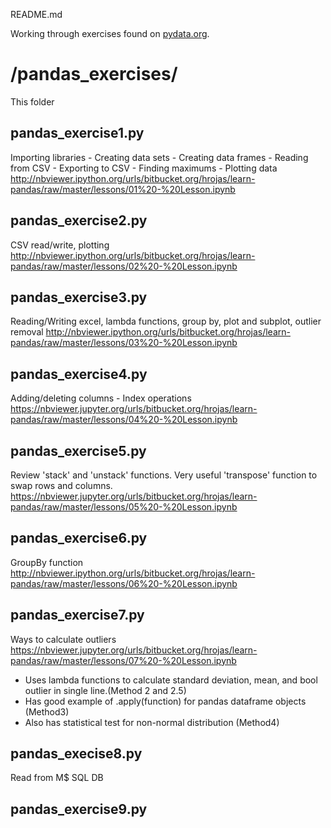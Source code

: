 README.md

Working through exercises found on [pydata.org](https://pandas.pydata.org/pandas-docs/stable/tutorials.html).

# /pandas_exercises/
This folder

## pandas_exercise1.py
Importing libraries - Creating data sets - Creating data frames - Reading from CSV - Exporting to CSV - Finding maximums - Plotting data
http://nbviewer.ipython.org/urls/bitbucket.org/hrojas/learn-pandas/raw/master/lessons/01%20-%20Lesson.ipynb

## pandas_exercise2.py
CSV read/write, plotting
http://nbviewer.ipython.org/urls/bitbucket.org/hrojas/learn-pandas/raw/master/lessons/02%20-%20Lesson.ipynb

## pandas_exercise3.py
Reading/Writing excel, lambda functions, group by, plot and subplot, outlier removal
http://nbviewer.ipython.org/urls/bitbucket.org/hrojas/learn-pandas/raw/master/lessons/03%20-%20Lesson.ipynb

## pandas_exercise4.py
Adding/deleting columns - Index operations
https://nbviewer.jupyter.org/urls/bitbucket.org/hrojas/learn-pandas/raw/master/lessons/04%20-%20Lesson.ipynb

## pandas_exercise5.py
Review 'stack' and 'unstack' functions. Very useful 'transpose' function to swap rows and columns.
https://nbviewer.jupyter.org/urls/bitbucket.org/hrojas/learn-pandas/raw/master/lessons/05%20-%20Lesson.ipynb

## pandas_exercise6.py
GroupBy function
http://nbviewer.ipython.org/urls/bitbucket.org/hrojas/learn-pandas/raw/master/lessons/06%20-%20Lesson.ipynb

## pandas_exercise7.py
Ways to calculate outliers
https://nbviewer.jupyter.org/urls/bitbucket.org/hrojas/learn-pandas/raw/master/lessons/07%20-%20Lesson.ipynb
- Uses lambda functions to calculate standard deviation, mean, and bool outlier in single line.(Method 2 and 2.5)
- Has good example of .apply(function) for pandas dataframe objects (Method3)
- Also has statistical test for non-normal distribution (Method4)

## pandas_execise8.py
Read from M$ SQL DB

## pandas_exercise9.py
